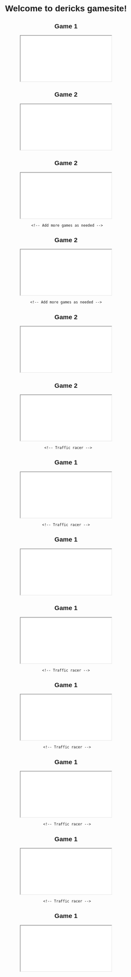 <!DOCTYPE html>
<html lang="en">
<head>
<meta charset="UTF-8">
<meta name="viewport" content="width=device-width, initial-scale=1.0">
<title>Dericks games</title>
<style>
  body {
    font-family: Arial, sans-serif;
    text-align: center;
  }
  .game {
    margin-bottom: 20px;
  }
</style>
</head>
<body>
  <h1>Welcome to dericks gamesite!</h1>
  
  <!-- Traffic racer -->
  <div class="game">
    <h2>Game 1</h2>
    <iframe src="<div><script src="<div><script src="https://cdn.htmlgames.com/embed.js?game=TrafficRacer2&amp;bgcolor=white"></script></div>"></script></div>" width="800" height="600" frameborder="0"></iframe>
  </div>

  <!-- Harbour Escape -->
  <div class="game">
    <h2>Game 2</h2>
    <iframe src=<div><script src="https://cdn.htmlgames.com/embed.js?game=HarbourEscape&amp;bgcolor=white"></script></div>"" width="800" height="600" frameborder="0"></iframe>
  </div>

  <!-- Add more games as needed -->
  <div class="game">
    <h2>Game 2</h2>
     <iframe src=<div><script src="<div><script src="https://cdn.htmlgames.com/embed.js?game=ExtremeBilliards&amp;bgcolor=white"></script></div>"></script></div>" width="800" height="600" frameborder="0"></iframe>

     <!-- Add more games as needed -->
  <div class="game">
    <h2>Game 2</h2>
     <iframe src=<div><script src="<div><script src="https://cdn.htmlgames.com/embed.js?game=AirportSniper&amp;bgcolor=white"></script></div>"></script></div>"></script></div>" width="800" height="600" frameborder="0"></iframe>
    
    <!-- Add more games as needed -->
  <div class="game">
    <h2>Game 2</h2>
     <iframe src=<div><script src="<div><script src="https://cdn.htmlgames.com/embed.js?game=Tetris1024&amp;bgcolor=white"></script></div>"></script></div>"></script></div>"></script></div>" width="800" height="600" frameborder="0"></iframe>

<!-- Add more games as needed -->
  <div class="game">
    <h2>Game 2</h2>
     <iframe src=<div><script src=""<div><script src="<div><script src="https://cdn.htmlgames.com/embed.js?game=ArcheryTraining&amp;bgcolor=white"></script></div>"></script></div>"></script></div>"></script></div>"></script></div>" width="800" height="600" frameborder="0"></iframe>

      <!-- Traffic racer -->
  <div class="game">
    <h2>Game 1</h2>
    <iframe src="<div><script src="<div><script src="<div><script src="https://cdn.htmlgames.com/embed.js?game=ClassicBubbleShooter&amp;bgcolor=white"></script></div>"></script></div>"></script></div>" width="800" height="600" frameborder="0"></iframe>

    <!-- Traffic racer -->
  <div class="game">
    <h2>Game 1</h2>
    <iframe src="<div><script src="<div><script src="<div><script src="<div><script src="https://cdn.htmlgames.com/embed.js?game=GalaxyShooter&amp;bgcolor=white"></script></div>"></script></div>"></script></div>"></script></div>" width="800" height="600" frameborder="0"></iframe>

  <!-- Traffic racer -->
  <div class="game">
    <h2>Game 1</h2>
    <iframe src="<div><script src="<div><script src="<div><script src="<div><script src="<div><script src="https://cdn.htmlgames.com/embed.js?game=DunkBalls&amp;bgcolor=white"></script></div>"></script></div>"></script></div>"></script></div>"></script></div>" width="800" height="600" frameborder="0"></iframe>  

    <!-- Traffic racer -->
  <div class="game">
    <h2>Game 1</h2>
    <iframe src="<div><script src="<div><script src="<div><script src="<div><script src="<div><script src="<div><script src="https://cdn.htmlgames.com/embed.js?game=Hashiwokakero&amp;bgcolor=white"></script></div>"></script></div>"></script></div>"></script></div>"></script></div>"></script></div>" width="800" height="600" frameborder="0"></iframe> 

     <!-- Traffic racer -->
  <div class="game">
    <h2>Game 1</h2>
    <iframe src="<div><script src="<div><script src="<div><script src="<div><script src="<div><script src="<div><script src="<div><script src="https://cdn.htmlgames.com/embed.js?game=TripeaksFarm&amp;bgcolor=white"></script></div>"></script></div>"></script></div>"></script></div>"></script></div>"></script></div>"></script></div>" width="800" height="600" frameborder="0"></iframe> 

     <!-- Traffic racer -->
  <div class="game">
    <h2>Game 1</h2>
    <iframe src="<div><script src="<div><script src="<div><script src="<div><script src="<div><script src="<div><script src="<div><script src="<div><script src="https://cdn.htmlgames.com/embed.js?game=DailyTrafficJam&amp;bgcolor=white"></script></div>"></script></div>"></script></div>"></script></div>"></script></div>"></script></div>"></script></div>"></script></div>" width="800" height="600" frameborder="0"></iframe>

     <!-- Traffic racer -->
  <div class="game">
    <h2>Game 1</h2>
    <iframe src="<div><script src="<div><script src="<div><script src="<div><script src="<div><script src="<div><script src="<div><script src="<div><script src="https://cdn.htmlgames.com/embed.js?game=Aerobatics&amp;bgcolor=white"></script></div>"></script></div>"></script></div>"></script></div>"></script></div>"></script></div>"></script></div>"></script></div>" width="800" height="600" frameborder="0"></iframe>
  </div>
</body>
</html>

